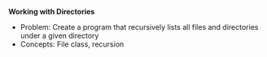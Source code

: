 **Working with Directories**
- Problem: Create a program that recursively lists all files and directories under a given directory
- Concepts: File class, recursion